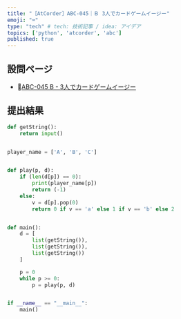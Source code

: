```yaml
---
title: "［AtCorder］ABC-045｜Ｂ 3人でカードゲームイージー"
emoji: "⌨️"
type: "tech" # tech: 技術記事 / idea: アイデア
topics: ['python', 'atcorder', 'abc']
published: true
---
```


## 設問ページ

- 🔗[ABC-045 B - 3人でカードゲームイージー](https://atcoder.jp/contests/abc045/tasks/abc045_b)

## 提出結果

```python
def getString():
    return input()


player_name = ['A', 'B', 'C']


def play(p, d):
    if (len(d[p]) == 0):
        print(player_name[p])
        return (-1)
    else:
        v = d[p].pop(0)
        return 0 if v == 'a' else 1 if v == 'b' else 2


def main():
    d = [
        list(getString()),
        list(getString()),
        list(getString())
    ]

    p = 0
    while p >= 0:
        p = play(p, d)


if __name__ == "__main__":
    main()
```
